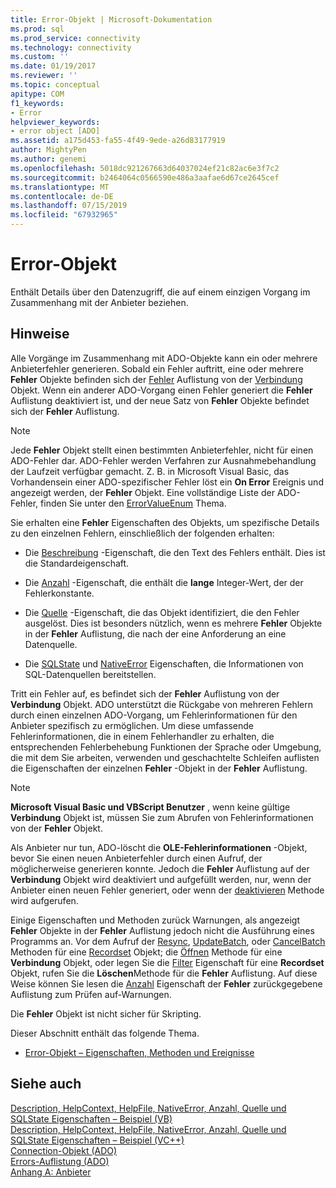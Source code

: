 ```yaml
---
title: Error-Objekt | Microsoft-Dokumentation
ms.prod: sql
ms.prod_service: connectivity
ms.technology: connectivity
ms.custom: ''
ms.date: 01/19/2017
ms.reviewer: ''
ms.topic: conceptual
apitype: COM
f1_keywords:
- Error
helpviewer_keywords:
- error object [ADO]
ms.assetid: a175d453-fa55-4f49-9ede-a26d83177919
author: MightyPen
ms.author: genemi
ms.openlocfilehash: 5018dc921267663d64037024ef21c82ac6e3f7c2
ms.sourcegitcommit: b2464064c0566590e486a3aafae6d67ce2645cef
ms.translationtype: MT
ms.contentlocale: de-DE
ms.lasthandoff: 07/15/2019
ms.locfileid: "67932965"
---
```

# <a name="error-object"></a>Error-Objekt
Enthält Details über den Datenzugriff, die auf einem einzigen Vorgang im Zusammenhang mit der Anbieter beziehen.  
  
## <a name="remarks"></a>Hinweise  
 Alle Vorgänge im Zusammenhang mit ADO-Objekte kann ein oder mehrere Anbieterfehler generieren. Sobald ein Fehler auftritt, eine oder mehrere **Fehler** Objekte befinden sich der [Fehler](../../../ado/reference/ado-api/errors-collection-ado.md) Auflistung von der [Verbindung](../../../ado/reference/ado-api/connection-object-ado.md) Objekt. Wenn ein anderer ADO-Vorgang einen Fehler generiert die **Fehler** Auflistung deaktiviert ist, und der neue Satz von **Fehler** Objekte befindet sich der **Fehler** Auflistung.  
  
> [!NOTE]
>  Jede **Fehler** Objekt stellt einen bestimmten Anbieterfehler, nicht für einen ADO-Fehler dar. ADO-Fehler werden Verfahren zur Ausnahmebehandlung der Laufzeit verfügbar gemacht. Z. B. in Microsoft Visual Basic, das Vorhandensein einer ADO-spezifischer Fehler löst ein **On Error** Ereignis und angezeigt werden, der **Fehler** Objekt. Eine vollständige Liste der ADO-Fehler, finden Sie unter den [ErrorValueEnum](../../../ado/reference/ado-api/errorvalueenum.md) Thema.  
  
 Sie erhalten eine **Fehler** Eigenschaften des Objekts, um spezifische Details zu den einzelnen Fehlern, einschließlich der folgenden erhalten:  
  
-   Die [Beschreibung](../../../ado/reference/ado-api/description-property.md) -Eigenschaft, die den Text des Fehlers enthält. Dies ist die Standardeigenschaft.  
  
-   Die [Anzahl](../../../ado/reference/ado-api/number-property-ado.md) -Eigenschaft, die enthält die **lange** Integer-Wert, der der Fehlerkonstante.  
  
-   Die [Quelle](../../../ado/reference/ado-api/source-property-ado-error.md) -Eigenschaft, die das Objekt identifiziert, die den Fehler ausgelöst. Dies ist besonders nützlich, wenn es mehrere **Fehler** Objekte in der **Fehler** Auflistung, die nach der eine Anforderung an eine Datenquelle.  
  
-   Die [SQLState](../../../ado/reference/ado-api/sqlstate-property.md) und [NativeError](../../../ado/reference/ado-api/nativeerror-property-ado.md) Eigenschaften, die Informationen von SQL-Datenquellen bereitstellen.  
  
 Tritt ein Fehler auf, es befindet sich der **Fehler** Auflistung von der **Verbindung** Objekt. ADO unterstützt die Rückgabe von mehreren Fehlern durch einen einzelnen ADO-Vorgang, um Fehlerinformationen für den Anbieter spezifisch zu ermöglichen. Um diese umfassende Fehlerinformationen, die in einem Fehlerhandler zu erhalten, die entsprechenden Fehlerbehebung Funktionen der Sprache oder Umgebung, die mit dem Sie arbeiten, verwenden und geschachtelte Schleifen auflisten die Eigenschaften der einzelnen **Fehler** -Objekt in der **Fehler** Auflistung.  
  
> [!NOTE]
>  **Microsoft Visual Basic und VBScript Benutzer** , wenn keine gültige **Verbindung** Objekt ist, müssen Sie zum Abrufen von Fehlerinformationen von der **Fehler** Objekt.  
  
 Als Anbieter nur tun, ADO-löscht die **OLE-Fehlerinformationen** -Objekt, bevor Sie einen neuen Anbieterfehler durch einen Aufruf, der möglicherweise generieren konnte. Jedoch die **Fehler** Auflistung auf der **Verbindung** Objekt wird deaktiviert und aufgefüllt werden, nur, wenn der Anbieter einen neuen Fehler generiert, oder wenn der [deaktivieren](../../../ado/reference/ado-api/clear-method-ado.md) Methode wird aufgerufen.  
  
 Einige Eigenschaften und Methoden zurück Warnungen, als angezeigt **Fehler** Objekte in der **Fehler** Auflistung jedoch nicht die Ausführung eines Programms an. Vor dem Aufruf der [Resync](../../../ado/reference/ado-api/resync-method.md), [UpdateBatch](../../../ado/reference/ado-api/updatebatch-method.md), oder [CancelBatch](../../../ado/reference/ado-api/cancelbatch-method-ado.md) Methoden für eine [Recordset](../../../ado/reference/ado-api/recordset-object-ado.md) Objekt; die [Öffnen](../../../ado/reference/ado-api/open-method-ado-connection.md) Methode für eine **Verbindung** Objekt, oder legen Sie die [Filter](../../../ado/reference/ado-api/filter-property.md) Eigenschaft für eine **Recordset** Objekt, rufen Sie die **Löschen**Methode für die **Fehler** Auflistung. Auf diese Weise können Sie lesen die [Anzahl](../../../ado/reference/ado-api/count-property-ado.md) Eigenschaft der **Fehler** zurückgegebene Auflistung zum Prüfen auf-Warnungen.  
  
 Die **Fehler** Objekt ist nicht sicher für Skripting.  
  
 Dieser Abschnitt enthält das folgende Thema.  
  
-   [Error-Objekt – Eigenschaften, Methoden und Ereignisse](../../../ado/reference/ado-api/error-object-properties-methods-and-events.md)  
  
## <a name="see-also"></a>Siehe auch  
 [Description, HelpContext, HelpFile, NativeError, Anzahl, Quelle und SQLState Eigenschaften – Beispiel (VB)](../../../ado/reference/ado-api/description-helpcontext-helpfile-nativeerror-number-source-example-vb.md)   
 [Description, HelpContext, HelpFile, NativeError, Anzahl, Quelle und SQLState Eigenschaften – Beispiel (VC++)](../../../ado/reference/ado-api/description-helpcontext-helpfile-nativeerror-number-source-example-vc.md)   
 [Connection-Objekt (ADO)](../../../ado/reference/ado-api/connection-object-ado.md)   
 [Errors-Auflistung (ADO)](../../../ado/reference/ado-api/errors-collection-ado.md)   
 [Anhang A: Anbieter](../../../ado/guide/appendixes/appendix-a-providers.md)

